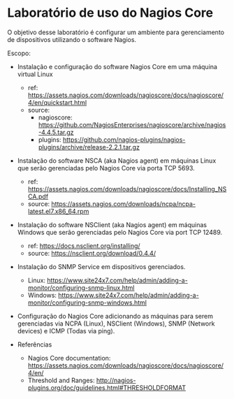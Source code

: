 # Laboratório de uso do Nagios Core

O objetivo desse laboratório é configurar um ambiente para gerenciamento de dispositivos utilizando o software Nagios.

Escopo:

* Instalação e configuração do software Nagios Core em uma máquina virtual Linux

  - ref: https://assets.nagios.com/downloads/nagioscore/docs/nagioscore/4/en/quickstart.html
  - source:
    - nagioscore: https://github.com/NagiosEnterprises/nagioscore/archive/nagios-4.4.5.tar.gz
    - plugins: https://github.com/nagios-plugins/nagios-plugins/archive/release-2.2.1.tar.gz
  

* Instalação do software NSCA (aka Nagios agent) em máquinas Linux que serão gerenciadas pelo Nagios Core via porta TCP 5693.

  - ref: https://assets.nagios.com/downloads/nagioscore/docs/Installing_NSCA.pdf
  - source: https://assets.nagios.com/downloads/ncpa/ncpa-latest.el7.x86_64.rpm

* Instalação do software NSClient (aka Nagios agent) em máquinas Windows que serão gerenciadas pelo Nagios Core via port TCP 12489.

  - ref: https://docs.nsclient.org/installing/
  - source: https://nsclient.org/download/0.4.4/

* Instalação do SNMP Service em dispositivos gerenciados.

  - Linux: https://www.site24x7.com/help/admin/adding-a-monitor/configuring-snmp-linux.html
  - Windows: https://www.site24x7.com/help/admin/adding-a-monitor/configuring-snmp-windows.html

* Configuração do Nagios Core adicionando as máquinas para serem gerenciadas via NCPA (Linux), NSClient (Windows), SNMP (Network devices) e ICMP (Todas via ping).


* Referências

  - Nagios Core documentation: https://assets.nagios.com/downloads/nagioscore/docs/nagioscore/4/en/
  - Threshold and Ranges: http://nagios-plugins.org/doc/guidelines.html#THRESHOLDFORMAT

  
